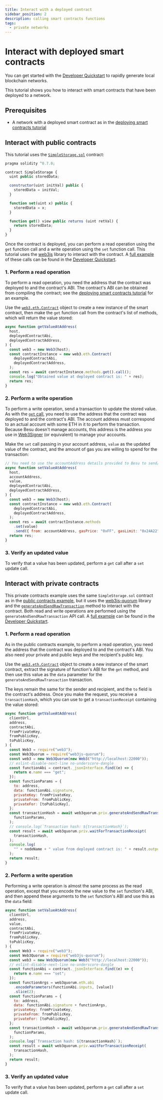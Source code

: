 ```yaml
---
title: Interact with a deployed contract
sidebar_position: 2
description: calling smart contracts functions
tags:
  - private networks
---
```


# Interact with deployed smart contracts

You can get started with the [Developer Quickstart](../quickstart.md) to rapidly generate local blockchain networks.

This tutorial shows you how to interact with smart contracts that have been deployed to a network.

## Prerequisites

- A network with a deployed smart contract as in the [deploying smart contracts tutorial](index.md)

## Interact with public contracts

This tutorial uses the [`SimpleStorage.sol`](https://github.com/ConsenSys/quorum-dev-quickstart/blob/1e8cc281098923802845cd829ec20c88513c2e1c/files/common/smart_contracts/privacy/contracts/SimpleStorage.sol) contract:

```js
pragma solidity ^0.7.0;

contract SimpleStorage {
  uint public storedData;

  constructor(uint initVal) public {
    storedData = initVal;
  }

  function set(uint x) public {
    storedData = x;
  }

  function get() view public returns (uint retVal) {
    return storedData;
  }
}
```

Once the contract is deployed, you can perform a read operation using the `get` function call and a write operation using the `set` function call. This tutorial uses the [web3js](https://www.npmjs.com/package/web3) library to interact with the contract. A [full example](https://github.com/ConsenSys/quorum-dev-quickstart/blob/1e8cc281098923802845cd829ec20c88513c2e1c/files/besu/smart_contracts/privacy/scripts/public_tx.js) of these calls can be found in the [Developer Quickstart].

### 1. Perform a read operation

To perform a read operation, you need the address that the contract was deployed to and the contract's ABI. The contract's ABI can be obtained from compiling the contract; see the [deploying smart contracts tutorial](index.md) for an example.

Use the [`web3.eth.Contract`](https://web3js.readthedocs.io/en/v1.3.4/web3-eth-contract.html) object to create a new instance of the smart contract, then make the `get` function call from the contract's list of methods, which will return the value stored:

```js
async function getValueAtAddress(
  host,
  deployedContractAbi,
  deployedContractAddress,
) {
  const web3 = new Web3(host);
  const contractInstance = new web3.eth.Contract(
    deployedContractAbi,
    deployedContractAddress,
  );
  const res = await contractInstance.methods.get().call();
  console.log("Obtained value at deployed contract is: " + res);
  return res;
}
```

### 2. Perform a write operation

To perform a write operation, send a transaction to update the stored value. As with the [`get` call](#1-perform-a-read-operation), you need to use the address that the contract was deployed to and the contract's ABI. The account address must correspond to an actual account with some ETH in it to perform the transaction. Because Besu doesn't manage accounts, this address is the address you use in [Web3Signer](https://docs.web3signer.consensys.net/) (or equivalent) to manage your accounts.

Make the `set` call passing in your account address, `value` as the updated value of the contract, and the amount of gas you are willing to spend for the transaction:

```js
// You need to use the accountAddress details provided to Besu to send/interact with contracts
async function setValueAtAddress(
  host,
  accountAddress,
  value,
  deployedContractAbi,
  deployedContractAddress,
) {
  const web3 = new Web3(host);
  const contractInstance = new web3.eth.Contract(
    deployedContractAbi,
    deployedContractAddress,
  );
  const res = await contractInstance.methods
    .set(value)
    .send({ from: accountAddress, gasPrice: "0xFF", gasLimit: "0x24A22" });
  return res;
}
```

### 3. Verify an updated value

To verify that a value has been updated, perform a `get` call after a `set` update call.

## Interact with private contracts

This private contracts example uses the same `SimpleStorage.sol` contract as in the [public contracts example](#interact-with-public-contracts), but it uses the [web3js-quorum](https://consensys.github.io/web3js-quorum/latest/index.html) library and the [`generateAndSendRawTransaction`](https://consensys.github.io/web3js-quorum/latest/module-priv.html#~generateAndSendRawTransaction) method to interact with the contract. Both read and write operations are performed using the `generateAndSendRawTransaction` API call. A [full example](https://github.com/ConsenSys/quorum-dev-quickstart/blob/1e8cc281098923802845cd829ec20c88513c2e1c/files/besu/smart_contracts/privacy/scripts/private_tx.js) can be found in the [Developer Quickstart].

### 1. Perform a read operation

As in the public contracts example, to perform a read operation, you need the address that the contract was deployed to and the contract's ABI. You also need your private and public keys and the recipient's public key.

Use the [`web3.eth.Contract`](https://web3js.readthedocs.io/en/v1.3.4/web3-eth-contract.html) object to create a new instance of the smart contract, extract the signature of function's ABI for the `get` method, and then use this value as the `data` parameter for the `generateAndSendRawTransaction` transaction.

The keys remain the same for the sender and recipient, and the `to` field is the contract's address. Once you make the request, you receive a `transactionHash`, which you can use to get a `transactionReceipt` containing the value stored:

```js
async function getValueAtAddress(
  clientUrl,
  address,
  contractAbi,
  fromPrivateKey,
  fromPublicKey,
  toPublicKey,
) {
  const Web3 = require("web3");
  const Web3Quorum = require("web3js-quorum");
  const web3 = new Web3Quorum(new Web3("http://localhost:22000"));
  // eslint-disable-next-line no-underscore-dangle
  const functionAbi = contract._jsonInterface.find((e) => {
    return e.name === "get";
  });
  const functionParams = {
    to: address,
    data: functionAbi.signature,
    privateKey: fromPrivateKey,
    privateFrom: fromPublicKey,
    privateFor: [toPublicKey],
  };
  const transactionHash = await web3quorum.priv.generateAndSendRawTransaction(
    functionParams,
  );
  // console.log(`Transaction hash: ${transactionHash}`);
  const result = await web3quorum.priv.waitForTransactionReceipt(
    transactionHash,
  );
  console.log(
    "" + nodeName + " value from deployed contract is: " + result.output,
  );
  return result;
}
```

### 2. Perform a write operation

Performing a write operation is almost the same process as the read operation, except that you encode the new value to the `set` function's ABI, and then append these arguments to the `set` function's ABI and use this as the `data` field:

```js
async function setValueAtAddress(
  clientUrl,
  address,
  value,
  contractAbi,
  fromPrivateKey,
  fromPublicKey,
  toPublicKey,
) {
  const Web3 = require("web3");
  const Web3Quorum = require("web3js-quorum");
  const web3 = new Web3Quorum(new Web3("http://localhost:22000"));
  // eslint-disable-next-line no-underscore-dangle
  const functionAbi = contract._jsonInterface.find((e) => {
    return e.name === "set";
  });
  const functionArgs = web3quorum.eth.abi
    .encodeParameters(functionAbi.inputs, [value])
    .slice(2);
  const functionParams = {
    to: address,
    data: functionAbi.signature + functionArgs,
    privateKey: fromPrivateKey,
    privateFrom: fromPublicKey,
    privateFor: [toPublicKey],
  };
  const transactionHash = await web3quorum.priv.generateAndSendRawTransaction(
    functionParams,
  );
  console.log(`Transaction hash: ${transactionHash}`);
  const result = await web3quorum.priv.waitForTransactionReceipt(
    transactionHash,
  );
  return result;
}
```

### 3. Verify an updated value

To verify that a value has been updated, perform a `get` call after a `set` update call.

[Developer Quickstart]: ../quickstart.md
